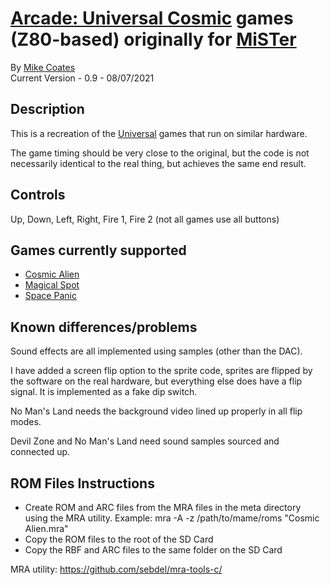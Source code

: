 # [Arcade: Universal Cosmic](https://www.arcade-museum.com/game_detail.php?game_id=7398) games (Z80-based) originally for [MiSTer](https://github.com/MiSTer-devel/Main_MiSTer/wiki)

By [Mike Coates](https://github.com/macrofpga)  
Current Version - 0.9 - 08/07/2021

## Description

This is a recreation of the [Universal](https://www.arcade-museum.com/manuf_detail.php?manuf_id=1703&orig_game_id=7398) games that run on similar hardware.

The game timing should be very close to the original, but the code is not necessarily identical to the real thing, but achieves the same end result.

## Controls

Up, Down, Left, Right, Fire 1, Fire 2 (not all games use all buttons)

## Games currently supported

* [Cosmic Alien](https://www.arcade-museum.com/game_detail.php?game_id=7398)
* [Magical Spot](https://www.arcade-museum.com/game_detail.php?game_id=8505)
* [Space Panic](https://www.arcade-museum.com/game_detail.php?game_id=9676)

## Known differences/problems

Sound effects are all implemented using samples (other than the DAC).

I have added a screen flip option to the sprite code, sprites are flipped by the software on the real hardware, but everything else does have a flip signal. It is implemented as a fake dip switch.

No Man's Land needs the background video lined up properly in all flip modes.

Devil Zone and No Man's Land need sound samples sourced and connected up.

## ROM Files Instructions

- Create ROM and ARC files from the MRA files in the meta directory using the MRA utility.
  Example: mra -A -z /path/to/mame/roms "Cosmic Alien.mra"
- Copy the ROM files to the root of the SD Card
- Copy the RBF and ARC files to the same folder on the SD Card

MRA utility: https://github.com/sebdel/mra-tools-c/
